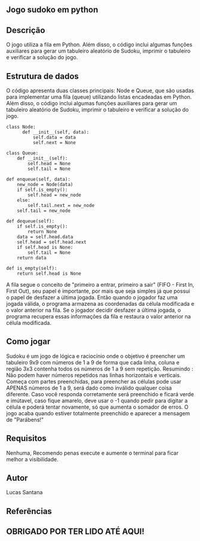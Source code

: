 ## Jogo sudoko em python 

## Descrição 
O jogo utiliza a fila em Python. Além disso, o código inclui algumas funções auxiliares para gerar um tabuleiro aleatório de Sudoku, imprimir o tabuleiro e verificar a solução do jogo.

## Estrutura de dados
O código apresenta duas classes principais: Node e Queue, que são usadas para implementar uma fila (queue) utilizando listas encadeadas em Python. Além disso, o código inclui algumas funções auxiliares para gerar um tabuleiro aleatório de Sudoku, imprimir o tabuleiro e verificar a solução do jogo.
    
    class Node:
          def __init__(self, data):
              self.data = data
              self.next = None

    class Queue:
        def __init__(self):
            self.head = None
            self.tail = None

    def enqueue(self, data):
        new_node = Node(data)
        if self.is_empty():
            self.head = new_node
        else:
            self.tail.next = new_node
        self.tail = new_node

    def dequeue(self):
        if self.is_empty():
            return None
        data = self.head.data
        self.head = self.head.next
        if self.head is None:
            self.tail = None
        return data

    def is_empty(self):
        return self.head is None
        
A fila segue o conceito de "primeiro a entrar, primeiro a sair" (FIFO - First In, First Out),  seu papel é importante, por mais que seja simples já que possui o papel de desfazer a última jogada. Então quando o jogador faz uma jogada válida, o programa armazena as coordenadas da célula modificada e o valor anterior na fila. Se o jogador decidir desfazer a última jogada, o programa recupera essas informações da fila e restaura o valor anterior na célula modificada.


## Como jogar

Sudoku é um jogo de lógica e raciocínio onde o objetivo é preencher um tabuleiro 9x9 com números de 1 a 9 de forma que cada linha, coluna e região 3x3 contenha todos os números de 1 a 9 sem repetição. Resumindo : Não podem haver números repetidos nas linhas horizontais e verticais. 
Começa com partes preenchidas, para preencher as células pode usar APENAS números de 1 a 9, será dado como inválido qualquer coisa diferente. Caso você responda corretamente será preenchido e ficará verde e imútavel, caso fique amarelo, deve usar o -1 quando pedir para digitar a célula e poderá tentar novamente, só que aumenta o somador de erros. 
O jogo acaba quando estiver totalmente preenchido e aparecer a mensagem de "Parábens!"

## Requisitos 

Nenhuma, 
Recomendo penas execute e aumente o terminal para ficar melhor a visibilidade. 

## Autor

Lucas Santana 

## Referências 



## OBRIGADO POR TER LIDO ATÉ AQUI!
